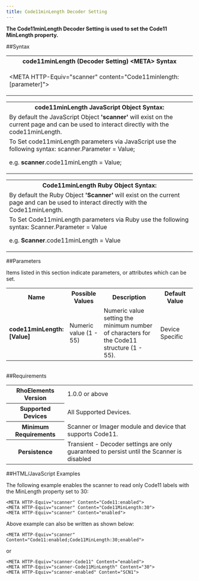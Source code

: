 ```yaml
---
title: Code11minLength Decoder Setting
---
```



<b>
The Code11minLength Decoder Setting is used to set the Code11 MinLength property.
</b>

##Syntax

<table class="re-table"><tr><th class="tableHeading">code11minLength (Decoder Setting) &lt;META&gt; Syntax
</th></tr><tr><td class="clsSyntaxCells clsOddRow"><p>&lt;META HTTP-Equiv="scanner" content="Code11minlength:[parameter]"&gt;</p></td></tr></table>
<table class="re-table"><tr><th class="tableHeading">code11minLength JavaScript Object Syntax:</th></tr><tr><td class="clsSyntaxCells clsOddRow">
By default the JavaScript Object <b>'scanner'</b> will exist on the current page and can be used to interact directly with the code11minLength.
</td></tr><tr><td class="clsSyntaxCells clsEvenRow">
To Set code11minLength parameters via JavaScript use the following syntax: scanner.Parameter = Value;
<P />e.g. <b>scanner</b>.code11minLength = Value;
</td></tr></table>
<table class="re-table"><tr><th class="tableHeading">Code11minLength Ruby Object Syntax:</th></tr><tr><td class="clsSyntaxCells clsOddRow">
By default the Ruby Object <b>'Scanner'</b> will exist on the current page and can be used to interact directly with the Code11minLength.
</td></tr><tr><td class="clsSyntaxCells clsEvenRow">
To Set Code11minLength parameters via Ruby use the following syntax: Scanner.Parameter = Value
<P />e.g. <b>Scanner</b>.code11minLength = Value
</td></tr></table>



##Parameters


Items listed in this section indicate parameters, or attributes which can be set.
<table class="re-table"><col width="20%" /><col width="20%" /><col width="38%" /><col width="22%" /><tr><th class="tableHeading">Name</th><th class="tableHeading">Possible Values</th><th class="tableHeading">Description</th><th class="tableHeading">Default Value</th></tr><tr><td class="clsSyntaxCells clsOddRow"><b>code11minLength:[Value]
</b></td><td class="clsSyntaxCells clsOddRow">Numeric value (1 - 55)</td><td class="clsSyntaxCells clsOddRow">Numeric value setting the minimum number of characters for the Code11 structure (1 - 55).</td><td class="clsSyntaxCells clsOddRow">Device Specific</td></tr></table>
<table class="re-table"><col width="78%" /><col width="8%" /><col width="1%" /><col width="5%" /><col width="1%" /><col width="5%" /><col width="2%" /></table>





##Requirements

<table class="re-table"><tr><th class="tableHeading">RhoElements Version</th><td class="clsSyntaxCell clsEvenRow">1.0.0 or above
</td></tr><tr><th class="tableHeading">Supported Devices</th><td class="clsSyntaxCell clsOddRow">All Supported Devices.</td></tr><tr><th class="tableHeading">Minimum Requirements</th><td class="clsSyntaxCell clsOddRow">Scanner or Imager module and device that supports Code11.</td></tr><tr><th class="tableHeading">Persistence</th><td class="clsSyntaxCell clsEvenRow">Transient - Decoder settings are only guaranteed to persist until the Scanner is disabled</td></tr></table>


##HTML/JavaScript Examples

The following example enables the scanner to read only Code11 labels with the MinLength property set to 30:

	<META HTTP-Equiv="scanner" Content="Code11:enabled">
	<META HTTP-Equiv="scanner" Content="Code11MinLength:30">
	<META HTTP-Equiv="scanner" Content="enabled">
	
Above example can also be written as shown below:

	<META HTTP-Equiv="scanner" Content="Code11:enabled;Code11MinLength:30;enabled">
	
or

	<META HTTP-Equiv="scanner-Code11" Content="enabled">
	<META HTTP-Equiv="scanner-Code11MinLength" Content="30">
	<META HTTP-Equiv="scanner-enabled" Content="SCN1">
	



